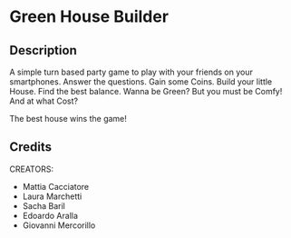 # Green House Builder

## Description
A simple turn based party game to play with your friends on your smartphones.
Answer the questions. Gain some Coins. Build your little House. Find the best balance. Wanna be Green? But you must be Comfy! And at what Cost?

The best house wins the game!

## Credits
CREATORS:
- Mattia Cacciatore
- Laura Marchetti
- Sacha Baril
- Edoardo Aralla
- Giovanni Mercorillo
